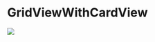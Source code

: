 # GridViewWithCardView

<img src="https://github.com/Avinash-dev-code/GridViewWithCardView/blob/master/gridview.gif">
